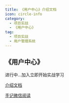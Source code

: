```yaml
---
title: 《用户中心》介绍文档
icon: circle-info
category:
  - 项目实战
  - 《用户中心》
tag:
  - 项目实战
  - 用户管理系统
---
```






## 《用户中心》


进行中...加入立即开始实战学习


[介绍文档](https://kazjsfecs3y.feishu.cn/wiki/QJDwwM5bbi2nT9k6laycWm4ynad)


[手记微信阅读](https://mp.weixin.qq.com/mp/appmsgalbum?__biz=MzUzNDUyOTY0Nw==&action=getalbum&album_id=3513732912782671873#wechat_redirect)







